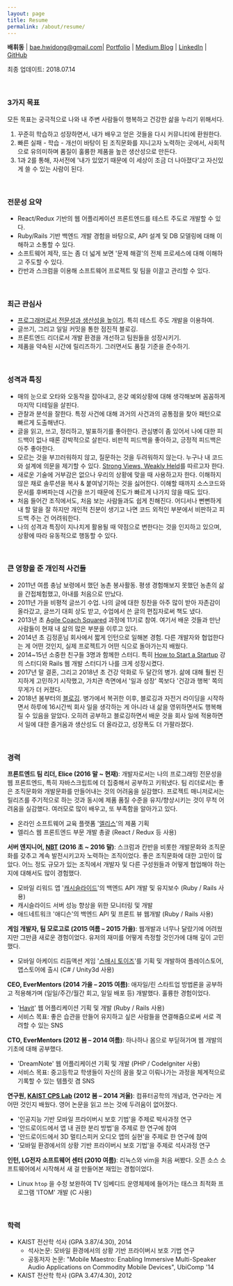 ```yaml
---
layout: page
title: Resume
permalink: /about/resume/
---
```


**배휘동** | bae.hwidong@gmail.com| [Portfolio](https://spilist.github.io/about/portfolio) | [Medium Blog](https://medium.com/steady-study) | [LinkedIn](https://linkedin.com/in/hwidongbae) | [GitHub](http://github.com/spilist)

최종 업데이트: 2018.07.14

<br>

### 3가지 목표 ###

모든 목표는 궁극적으로 나와 내 주변 사람들이 행복하고 건강한 삶을 누리기 위해서다.

1. 꾸준히 학습하고 성장하면서, 내가 배우고 얻은 것들을 다시 커뮤니티에 환원한다.
2. 빠른 실패 - 학습 - 개선이 바탕이 된 조직문화를 지니고자 노력하는 곳에서, 사회적으로 유의미하며 품질이 훌륭한 제품을 높은 생산성으로 만든다.
3. 1과 2를 통해, 자서전에 '내가 있었기 때문에 이 세상이 조금 더 나아졌다'고 자신있게 쓸 수 있는 사람이 된다.

<br>

### 전문성 요약 ###

- React/Redux 기반의 웹 어플리케이션 프론트엔드를 테스트 주도로 개발할 수 있다.
- Ruby/Rails 기반 백엔드 개발 경험을 바탕으로, API 설계 및 DB 모델링에 대해 이해하고 소통할 수 있다.
- 소프트웨어 제작, 또는 좀 더 넓게 보면 '문제 해결'의 전체 프로세스에 대해 이해하고 주도할 수 있다.
- 칸반과 스크럼을 이용해 소프트웨어 프로젝트 및 팀을 이끌고 관리할 수 있다.

<br>

### 최근 관심사 ###

- [프로그래머로서 전문성과 생산성을 높이기](https://medium.com/steady-study/정리-프로그래머에게-필요한-피드백-그리고-quickanddirty-cada34da3646). 특히 테스트 주도 개발을 이용하여. 
- 글쓰기, 그리고 일일 커밋을 통한 점진적 블로깅.
- 프론트엔드 리더로서 개발 환경을 개선하고 팀원들을 성장시키기.
- 제품을 약속된 시간에 릴리즈하기. 그러면서도 품질 기준을 준수하기.

<br>

### 성격과 특징 ###

- 매의 눈으로 오타와 오동작을 잡아내고, 온갖 예외상황에 대해 생각해보며 꼼꼼하게 마지막 디테일을 살핀다. 
- 관찰과 분석을 잘한다. 특정 사건에 대해 과거의 사건과의 공통점을 찾아 패턴으로 빠르게 도출해낸다.
- 글을 읽고, 쓰고, 정리하고, 발표하기를 좋아한다. 관심병이 좀 있어서 나에 대한 피드백이 없나 때론 강박적으로 살핀다. 비판적 피드백을 좋아하고, 긍정적 피드백은 아주 좋아한다.
- 모르는 것을 부끄러워하지 않고, 질문하는 것을 두려워하지 않는다. 누구나 내 코드와 설계에 의문을 제기할 수 있다. [Strong Views, Weakly Held](https://medium.com/@kpak/훌륭한-팀원의-조건-strong-views-weakly-held-17880611d962)를 따르고자 한다.
- 새로운 기술에 거부감은 없으나 우리의 상황에 맞을 때 사용하고자 한다. 이해하지 않은 채로 솔루션을 복사 & 붙여넣기하는 것을 싫어한다. 이해할 때까지 소스코드와 문서를 후벼파는데 시간을 쓰기 때문에 진도가 빠르게 나가지 않을 때도 있다.
- 처음 들어간 조직에서도, 처음 보는 사람들과도 쉽게 친해진다. 어디서나 뻔뻔하게 내 할 말을 잘 하지만 개인적 친분이 생기고 나면 코드 외적인 부분에서 비판하고 피드백 주는 건 어려워한다.
- 나의 성격과 특징이 지나치게 활용될 때 약점으로 변한다는 것을 인지하고 있으며, 상황에 따라 유동적으로 행동할 수 있다.

<br>

### 큰 영향을 준 개인적 사건들 ###

- 2011년 여름 충남 보령에서 했던 농촌 봉사활동. 평생 경험해보지 못했던 농촌의 삶을 간접체험했고, 아내를 처음으로 만났다.
- 2011년 가을 비평적 글쓰기 수업. 나의 글에 대한 칭찬을 아주 많이 받아 자존감이 올라갔고, 글쓰기 대회 상도 받고, 수업에서 쓴 글의 편집자로써 책도 냈다.
- 2013년 초 [Agile Coach Squared](http://www.ac2.kr/) 과정에 11기로 참여. 여기서 배운 것들과 만난 사람들이 현재 내 삶의 많은 부분을 이루고 있다.
- 2014년 초 김정훈님 회사에서 짧게 인턴으로 일해본 경험. 다른 개발자와 협업한다는 게 어떤 것인지, 실제 프로젝트가 어떤 식으로 돌아가는지 배웠다.
- 2014~15년 소중한 친구들 3명과 함께한 스터디. 특히 [How to Start a Startup](http://startupclass.samaltman.com/) 강의 스터디와 Rails 웹 개발 스터디가 나를 크게 성장시켰다.
- 2017년 말 결혼, 그리고 2018년 초 건강 악화로 두 달간의 병가. 삶에 대해 훨씬 진지하게 고민하기 시작했고, 가치관 측면에서 '일과 성장' 쪽보다 '건강과 행복' 쪽의 무게가 더 커졌다.
- 2018년 봄부터의 [블로깅](https://medium.com/steady-study). 병가에서 복귀한 이후, 블로깅과 자전거 라이딩을 시작하면서 하루에 16시간씩 회사 일을 생각하는 게 아니라 내 삶을 영위하면서도 행복해질 수 있음을 알았다. 오히려 공부하고 블로깅하면서 배운 것을 회사 일에 적용하면서 일에 대한 즐거움과 생산성도 더 올라갔고, 성장폭도 더 가팔라졌다.

<br>

### 경력 ###

**프론트엔드 팀 리더, Elice (2016 말 ~ 현재)**: 개발자로서는 나의 프로그래밍 전문성을 웹 프론트엔드, 특히 자바스크립트에 더 집중해서 공부하고 키워냈다. 팀 리더로서는 좋은 조직문화와 개발문화를 만들어내는 것의 어려움을 실감했다. 프로젝트 매니저로서는 릴리즈를 주기적으로 하는 것과 동시에 제품 품질 수준을 유지/향상시키는 것이 무척 어려움을 실감했다. 여러모로 많이 배우고, 또 부족함을 알아가고 있다.

- 온라인 소프트웨어 교육 플랫폼 '[엘리스](https://academy.elice.io/)'의 제품 기획
- 엘리스 웹 프론트엔드 부문 개발 총괄 (React / Redux 등 사용)

**서버 엔지니어, [NBT](http://nbt.com/) (2016 초 ~ 2016 말)**: 스크럼과 칸반을 비롯한 개발문화와 조직문화를 갖추고 계속 발전시키고자 노력하는 조직이었다. 좋은 조직문화에 대한 고민이 많았다. 어느 정도 규모가 있는 조직에서 개발자 및 다른 구성원들과 어떻게 협업해야 하는지에 대해서도 많이 경험했다.

- 모바일 리워드 앱 '[캐시슬라이드](http://site.cashslide.co.kr/)'의 백엔드 API 개발 및 유지보수 (Ruby / Rails 사용)
- 캐시슬라이드 서버 성능 향상을 위한 모니터링 및 개발
- 애드네트워크 '애디슨'의 백엔드 API 및 프론트 뷰 웹개발 (Ruby / Rails 사용)

**게임 개발자, 팀 모로고로 (2015 여름 – 2015 가을)**: 웹개발과 너무나 달랐기에 어려웠지만 그만큼 새로운 경험이었다. 유저의 재미를 어떻게 측정할 것인가에 대해 깊이 고민했다.

- 모바일 아케이드 리듬액션 게임 '[스매시 토이즈](https://play.google.com/store/apps/details?id=com.morogoro.smashytoysspace)'를 기획 및 개발하여 플레이스토어, 앱스토어에 출시 (C# / Unity3d 사용)

**CEO, EverMentors (2014 가을 – 2015 여름)**: 애자일/린 스타트업 방법론을 공부하고 적용해가며 (일일/주간/월간 회고, 일일 배포 등) 개발했다. 훌륭한 경험이었다.

- '[Havit](https://havit-personal.herokuapp.com/)' 웹 어플리케이션 기획 및 개발 (Ruby / Rails 사용)
- 서비스 목표: 좋은 습관을 만들어 유지하고 싶은 사람들을 연결해줌으로써 서로 격려할 수 있는 SNS

**CTO, EverMentors (2012 봄 – 2014 여름)**: 하나하나 몸으로 부딛혀가며 웹 개발의 기초에 대해 공부했다.

- 'DreamNote' 웹 어플리케이션 기획 및 개발 (PHP / CodeIgniter 사용)
- 서비스 목표: 중고등학교 학생들이 자신의 꿈을 찾고 이뤄나가는 과정을 체계적으로 기록할 수 있는 템플릿 겸 SNS

**연구원, [KAIST CPS Lab](http://cps.kaist.ac.kr/) (2012 봄 – 2014 겨울)**: 컴퓨터공학의 개념과, 연구라는 게 어떤 것인지 배웠다. 영어 논문을 읽고 쓰는 것에 두려움이 없어졌다.

- '인공지능 기반 모바일 프라이버시 보호 기법'을 주제로 박사과정 연구
- '안드로이드에서 앱 내 권한 분리 방법'을 주제로 한 연구에 참여
- '안드로이드에서 3D 멀티스피커 오디오 앱의 실현'을 주제로 한 연구에 참여
- '모바일 환경에서의 상황 기반 프라이버시 보호 기법'을 주제로 석사과정 연구

**인턴, LG전자 소프트웨어 센터 (2010 여름)**: 리눅스와 vim을 처음 써봤다. 오픈 소스 소프트웨어에서 시작해서 새 걸 만들어본 재밌는 경험이었다.

- Linux `htop` 을 수정 보완하여 TV 임베디드 운영체제에 들어가는 태스크 최적화 프로그램 'ITOM' 개발 (C 사용)

 <br>

### 학력 ###

- KAIST 전산학 석사 (GPA 3.87/4.30), 2014
  - 석사논문: 모바일 환경에서의 상황 기반 프라이버시 보호 기법 연구
  - 공동저자 논문: "Mobile Maestro: Enabling Immersive Multi-Speaker Audio Applications on Commodity Mobile Devices", UbiComp '14
- KAIST 전산학 학사 (GPA 3.47/4.30), 2012